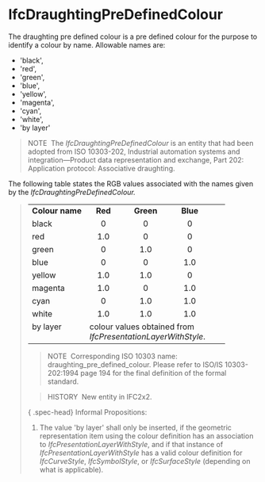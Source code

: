 IfcDraughtingPreDefinedColour
=============================

The draughting pre defined colour is a pre defined colour for the purpose to identify a colour by name. Allowable names are:

* 'black',
* 'red',
* 'green',
* 'blue',
* 'yellow',
* 'magenta',
* 'cyan',
* 'white',
* 'by layer'

> NOTE&nbsp; The _IfcDraughtingPreDefinedColour_ is an entity that had been adopted from ISO 10303-202, Industrial automation systems and integration&mdash;Product data representation and exchange, Part 202: Application protocol: Associative draughting.

The following table states the RGB values associated with the names given by the _IfcDraughtingPreDefinedColour._

> <table>
<tbody>
<tr>
<td><b>Colour name</b></td>
<td align="center"><b>Red</b></td>
<td align="center"><b>Green</b></td>
<td align="center"><b>Blue</b></td>
</tr>
<tr>
<td>black</td>
<td align="center">0</td>
<td align="center">0</td>
<td align="center">0</td>
</tr>
<tr>
<td>red</td>
<td align="center">1.0</td>
<td align="center">0</td>
<td align="center">0</td>
</tr>
<tr>
<td>green</td>
<td align="center">0</td>
<td align="center">1.0</td>
<td align="center">0</td>
</tr>
<tr>
<td>blue</td>
<td align="center">0</td>
<td align="center">0</td>
<td align="center">1.0</td>
</tr>
<tr>
<td>yellow</td>
<td align="center">1.0</td>
<td align="center">1.0</td>
<td align="center">0</td>
</tr>
<tr>
<td>magenta</td>
<td align="center">1.0</td>
<td align="center">0</td>
<td align="center">1.0</td>
</tr>
<tr>
<td>cyan</td>
<td align="center">0</td>
<td align="center">1.0</td>
<td align="center">1.0</td>
</tr>
<tr>
<td>white</td>
<td align="center">1.0</td>
<td align="center">1.0</td>
<td align="center">1.0</td>
</tr>
<tr valign="top">
<td>by layer</td>
<td align="left" colspan="3">colour values obtained from<br>
<em>IfcPresentationLayerWithStyle</em>.</td>
<td></td>
<td></td>
</tr>
</tbody>
</table>

> NOTE&nbsp; Corresponding ISO 10303 name: draughting_pre_defined_colour. Please refer to ISO/IS 10303-202:1994 page 194 for the final definition of the formal standard.

> HISTORY&nbsp; New entity in IFC2x2.

{ .spec-head}
Informal Propositions:

1. The value 'by layer' shall only be inserted, if the geometric representation item using the colour definition has an association to _IfcPresentationLayerWithStyle_, and if that instance of _IfcPresentationLayerWithStyle_ has a valid colour definition for _IfcCurveStyle_, _IfcSymbolStyle_, or _IfcSurfaceStyle_ (depending on what is applicable).
